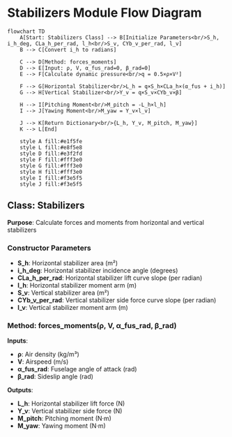 # Stabilizers Module Flow Diagram

```mermaid
flowchart TD
    A[Start: Stabilizers Class] --> B[Initialize Parameters<br/>S_h, i_h_deg, CLa_h_per_rad, l_h<br/>S_v, CYb_v_per_rad, l_v]
    B --> C[Convert i_h to radians]
    
    C --> D[Method: forces_moments]
    D --> E[Input: ρ, V, α_fus_rad=0, β_rad=0]
    E --> F[Calculate dynamic pressure<br/>q = 0.5×ρ×V²]
    
    F --> G[Horizontal Stabilizer<br/>L_h = q×S_h×CLa_h×(α_fus + i_h)]
    G --> H[Vertical Stabilizer<br/>Y_v = q×S_v×CYb_v×β]
    
    H --> I[Pitching Moment<br/>M_pitch = -L_h×l_h]
    I --> J[Yawing Moment<br/>M_yaw = Y_v×l_v]
    
    J --> K[Return Dictionary<br/>{L_h, Y_v, M_pitch, M_yaw}]
    K --> L[End]

    style A fill:#e1f5fe
    style L fill:#e8f5e8
    style D fill:#e3f2fd
    style F fill:#fff3e0
    style G fill:#fff3e0
    style H fill:#fff3e0
    style I fill:#f3e5f5
    style J fill:#f3e5f5
```

## Class: Stabilizers
**Purpose**: Calculate forces and moments from horizontal and vertical stabilizers

### Constructor Parameters
- **S_h**: Horizontal stabilizer area (m²)
- **i_h_deg**: Horizontal stabilizer incidence angle (degrees)
- **CLa_h_per_rad**: Horizontal stabilizer lift curve slope (per radian)
- **l_h**: Horizontal stabilizer moment arm (m)
- **S_v**: Vertical stabilizer area (m²)
- **CYb_v_per_rad**: Vertical stabilizer side force curve slope (per radian)
- **l_v**: Vertical stabilizer moment arm (m)

### Method: forces_moments(ρ, V, α_fus_rad, β_rad)
**Inputs**:
- **ρ**: Air density (kg/m³)
- **V**: Airspeed (m/s)
- **α_fus_rad**: Fuselage angle of attack (rad)
- **β_rad**: Sideslip angle (rad)

**Outputs**:
- **L_h**: Horizontal stabilizer lift force (N)
- **Y_v**: Vertical stabilizer side force (N)
- **M_pitch**: Pitching moment (N·m)
- **M_yaw**: Yawing moment (N·m)